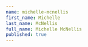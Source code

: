 ```yaml
---
name: michelle-mcnellis
first_name: Michelle
last_name: McNellis
full_name: Michelle McNellis
published: true
---
```

